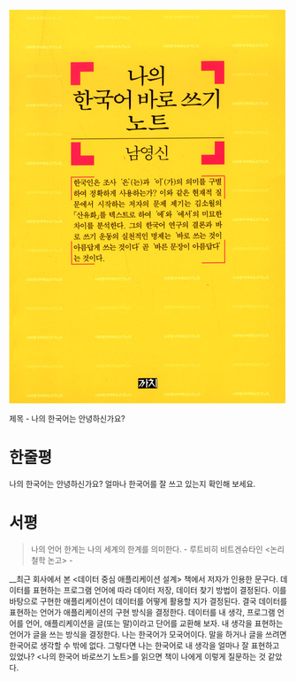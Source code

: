 <!-- markdownlint-disable MD025 MD036 MD041 -->

![나의 한국어 바로쓰기 노트](cover.jpg)

제목 - 나의 한국어는 안녕하신가요?

# 한줄평

나의 한국어는 안녕하신가요? 얼마나 한국어를 잘 쓰고 있는지 확인해 보세요.

# 서평

> 나의 언어 한계는 나의 세계의 한계를 의미한다. - 루트비히 비트겐슈타인 <논리 철학 논고> -

__최근 회사에서 본 <데이터 중심 애플리케이션 설계> 책에서 저자가 인용한 문구다. 데이터를 표현하는 프로그램 언어에 따라 데이터 저장, 데이터 찾기 방법이 결정된다. 이를 바탕으로 구현한 애플리케이션이 데이터를 어떻게 활용할 지가 결정된다. 결국 데이터를 표현하는 언어가 애플리케이션의 구현 방식을 결정한다. 데이터를 내 생각, 프로그램 언어를 언어, 애플리케이션을 글(또는 말)이라고 단어를 교환해 보자. 내 생각을 표현하는 언어가 글을 쓰는 방식을 결정한다. 나는 한국어가 모국어이다. 말을 하거나 글을 쓰려면 한국어로 생각할 수 밖에 없다. 그렇다면 나는 한국어로 내 생각을 얼마나 잘 표현하고 있었나? <나의 한국어 바로쓰기 노트>를 읽으면 책이 나에게 이렇게 질문하는 것 같았다.
